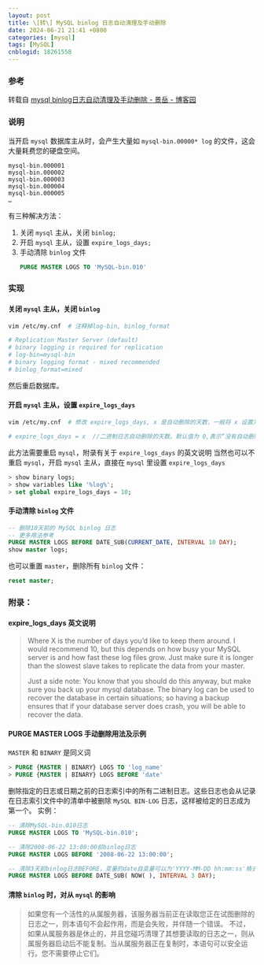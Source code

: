 ```yaml
---
layout: post
title: \[转\] MySQL binlog 日志自动清理及手动删除
date: 2024-06-21 21:41 +0800
categories: [mysql]
tags: [MySQL]
cnblogid: 18261558
---
```

### 参考
转载自 [mysql binlog日志自动清理及手动删除 - 景岳 - 博客园](https://www.cnblogs.com/xxoome/p/9802684.html)



### 说明
当开启 `mysql` 数据库主从时，会产生大量如 `mysql-bin.00000* log` 的文件，这会大量耗费您的硬盘空间。
```
mysql-bin.000001
mysql-bin.000002
mysql-bin.000003
mysql-bin.000004
mysql-bin.000005
…
```
有三种解决方法：
1. 关闭 `mysql` 主从，关闭 `binlog;`
2. 开启 `mysql` 主从，设置 `expire_logs_days;`
3. 手动清除 `binlog` 文件
   ```sql
   PURGE MASTER LOGS TO 'MySQL-bin.010'
   ```



### 实现
#### 关闭 `mysql` 主从，关闭 `binlog`
```bash
vim /etc/my.cnf  # 注释掉log-bin, binlog_format

# Replication Master Server (default)
# binary logging is required for replication
# log-bin=mysql-bin
# binary logging format - mixed recommended
# binlog_format=mixed
```
然后重启数据库。



#### 开启 `mysql` 主从，设置 `expire_logs_days`
```bash
vim /etc/my.cnf  # 修改 expire_logs_days, x 是自动删除的天数，一般将 x 设置为短点，如 10

# expire_logs_days = x  //二进制日志自动删除的天数。默认值为 0,表示“没有自动删除”
```
此方法需要重启 `mysql`，附录有关于 `expire_logs_days` 的英文说明
当然也可以不重启 `mysql`，开启 `mysql` 主从，直接在 `mysql` 里设置 `expire_logs_days`
```sql
> show binary logs;
> show variables like '%log%';
> set global expire_logs_days = 10;
```



#### 手动清除 `binlog` 文件
```sql
-- 删除10天前的 MySQL binlog 日志
-- 更多用法参考
PURGE MASTER LOGS BEFORE DATE_SUB(CURRENT_DATE, INTERVAL 10 DAY);
show master logs;
```
也可以重置 `master`，删除所有 `binlog` 文件：
```sql
reset master;  
```



### 附录：
#### expire_logs_days 英文说明
> Where X is the number of days you’d like to keep them around. I would recommend 10, but this depends on how busy your MySQL server is and how fast these log files grow. 
> Just make sure it is longer than the slowest slave takes to replicate the data from your master.
>
> Just a side note: You know that you should do this anyway, but make sure you back up your mysql database. 
> The binary log can be used to recover the database in certain situations; so having a backup ensures that if your database server does crash, you will be able to recover the data.



#### PURGE MASTER LOGS 手动删除用法及示例
`MASTER` 和 `BINARY` 是同义词
```sql
> PURGE {MASTER | BINARY} LOGS TO 'log_name'
> PURGE {MASTER | BINARY} LOGS BEFORE 'date'
```
删除指定的日志或日期之前的日志索引中的所有二进制日志。这些日志也会从记录在日志索引文件中的清单中被删除 `MySQL BIN-LOG` 日志，这样被给定的日志成为第一个。
实例：
```sql
-- 清除MySQL-bin.010日志
PURGE MASTER LOGS TO 'MySQL-bin.010';  

-- 清除2008-06-22 13:00:00前binlog日志
PURGE MASTER LOGS BEFORE '2008-06-22 13:00:00';   

-- 清除3天前binlog日志BEFORE，变量的date自变量可以为'YYYY-MM-DD hh:mm:ss'格式
PURGE MASTER LOGS BEFORE DATE_SUB( NOW( ), INTERVAL 3 DAY);  
```



#### 清除 `binlog` 时，对从 `mysql` 的影响
> 如果您有一个活性的从属服务器，该服务器当前正在读取您正在试图删除的日志之一，则本语句不会起作用，而是会失败，并伴随一个错误。
> 不过，如果从属服务器是休止的，并且您碰巧清理了其想要读取的日志之一，则从属服务器启动后不能复制。当从属服务器正在复制时，本语句可以安全运行。您不需要停止它们。

